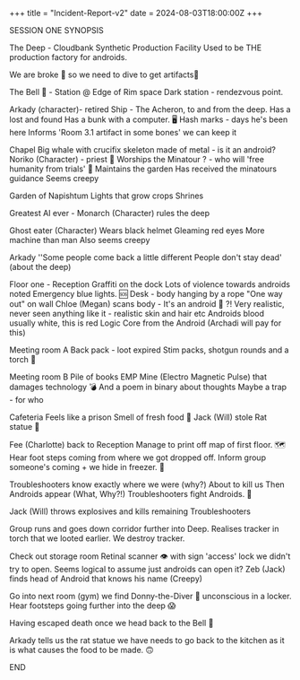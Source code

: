 +++
title = "Incident-Report-v2"
date = 2024-08-03T18:00:00Z
+++

SESSION ONE SYNOPSIS 

The Deep - Cloudbank Synthetic Production Facility 
Used to be THE production factory for androids.

We are broke 🤑 so we need to dive to get artifacts🗿

The Bell 🔔 - Station @ Edge of Rim space 
Dark station - rendezvous point.

Arkady (character)- retired 
Ship - The Acheron, to and from the deep.
Has a lost and found 
Has a bunk with a computer. 🖥️
Hash marks - days he's been here
Informs 'Room 3.1 artifact in some bones' we can keep it

Chapel 
Big whale with crucifix skeleton made of metal - is it an android?
Noriko (Character) - priest 🙏
Worships the Minatour ? - who will 'free humanity from trials' 🧌
Maintains the garden
Has received the minatours guidance 
Seems creepy 

Garden of Napishtum
Lights that grow crops 
Shrines 

Greatest AI ever - Monarch (Character) rules the deep

Ghost eater (Character)
Wears black helmet 
Gleaming red eyes
More machine than man
Also seems creepy 

Arkady ''Some people come back a little different 
People don't stay dead' (about the deep)

Floor one - Reception 
Graffiti on the dock 
Lots of violence towards androids noted
Emergency blue lights. 🆘
Desk - body hanging by a rope "One way out" on wall 
Chloe (Megan) scans body - It's an android 🤖 ?! Very realistic, never seen anything like it - realistic skin and hair etc 
Androids blood usually white, this is red
Logic Core from the Android (Archadi will pay for this)

Meeting room A
Back pack - loot expired Stim packs, shotgun rounds and a torch 🔦 

Meeting room B
Pile of books
EMP Mine (Electro Magnetic Pulse) that damages technology 💣
And a poem in binary about thoughts
Maybe a trap - for who

Cafeteria 
Feels like a prison 
Smell of fresh food 🍔
Jack (Will) stole Rat statue 🐀

Fee (Charlotte) back to Reception 
Manage to print off map of first floor. 🗺️
Hear foot steps coming from where we got dropped off.
Inform group someone's coming + we hide in freezer. 🥶

Troubleshooters know exactly where we were (why?)
About to kill us
Then Androids appear (What, Why?!)
Troubleshooters fight Androids. 🔫

Jack (Will) throws explosives and kills remaining Troubleshooters

Group runs and goes down corridor further into Deep. Realises tracker in torch that we looted earlier. We destroy tracker.

Check out storage room 
Retinal scanner 👁️ with sign 'access' lock we didn't try to open. Seems logical to assume just androids can open it?
Zeb (Jack) finds head of Android that knows his name (Creepy)

Go into next room (gym) we find Donny-the-Diver 🤿 unconscious in a locker.
Hear footsteps going further into the deep 😱

Having escaped death once we head back to the Bell 🔔 

Arkady tells us the rat statue we have needs to go back to the kitchen as it is what causes the food to be made. 🙃

END
